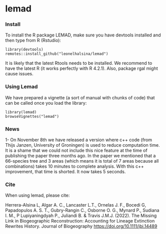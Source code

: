 # lemad
### Install 

To install the R package LEMAD, make sure you have devtools installed and then type from R (Rstudio):

```
library(devtools)
remotes::install_github("leonelhalsina/lemad")
```
It is likely that the latest Rtools needs to be installed.
We recommend to have the latest R (it works perfectly with R 4.2.1).
Also, package rgal might cause issues.


### Using Lemad

We have prepared a vignette (a sort of manual with chunks of code) that can
be called once you load the library:

```
library(lemad)
browseVignettes("lemad")
```
### News

1- On November 8th we have released a version where c++ code (from Thijs Janzen, University of Groningen) is used to reduce computation time. It is a shame that we could not include this nice feature at the time of publishing the paper three months ago. In the paper we mentioned that a 66-species tree and 3 areas (which means it is total of 7 areas because all combinations) takes 10 minutes to complete analysis. With this c++ improvement, that time is shorted. It now takes 5 seconds.


### Cite

When using lemad, please cite:

Herrera-Alsina L, Algar A. C., Lancaster L.T., Ornelas J. F., Bocedi G, Papadopulos A. S. T., Gubry-Rangin C., Osborne O. G., Mynard P., Sudiana I. M., P Lupiyaningdyah P., Juliandi B. & Travis J.M.J. (2022). The Missing Link in Biogeographic Reconstruction: Accounting for Lineage Extinction Rewrites History. Journal of Biogeography https://doi.org/10.1111/jbi.14489
